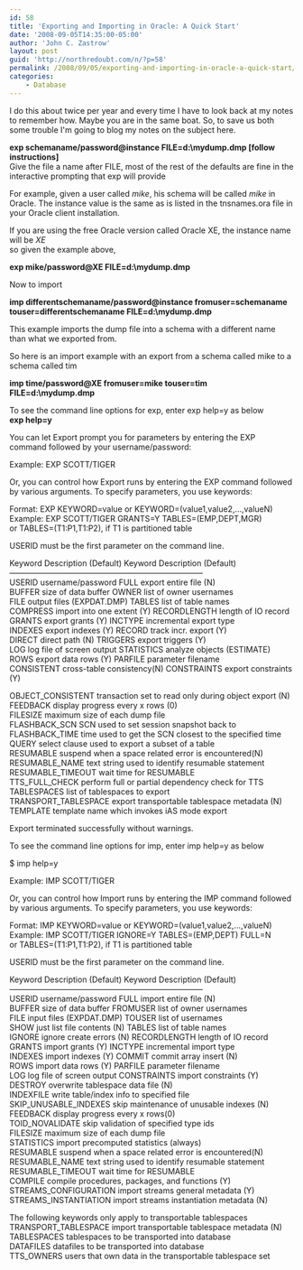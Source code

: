 ```yaml
---
id: 58
title: 'Exporting and Importing in Oracle: A Quick Start'
date: '2008-09-05T14:35:00-05:00'
author: 'John C. Zastrow'
layout: post
guid: 'http://northredoubt.com/n/?p=58'
permalink: /2008/09/05/exporting-and-importing-in-oracle-a-quick-start/
categories:
    - Database
---
```


I do this about twice per year and every time I have to look back at my notes to remember how. Maybe you are in the same boat. So, to save us both some trouble I'm going to blog my notes on the subject here.

**exp schemaname/password@instance FILE=d:\\mydump.dmp [follow instructions]**  
Give the file a name after FILE, most of the rest of the defaults are fine in the interactive prompting that exp will provide

For example, given a user called *mike*, his schema will be called *mike* in Oracle. The instance value is the same as is listed in the tnsnames.ora file in your Oracle client installation.

If you are using the free Oracle version called Oracle XE, the instance name will be *XE*  
so given the example above,

**exp mike/password@XE FILE=d:\\mydump.dmp**

Now to import

 **imp differentschemaname/password@instance fromuser=schemaname touser=differentschemaname FILE=d:\\mydump.dmp**

This example imports the dump file into a schema with a different name than what we exported from.

So here is an import example with an export from a schema called mike to a schema called tim

**imp time/password@XE fromuser=mike touser=tim FILE=d:\\mydump.dmp**

To see the command line options for exp, enter exp help=y as below  
 **exp help=y**

You can let Export prompt you for parameters by entering the EXP  
command followed by your username/password:

Example: EXP SCOTT/TIGER

Or, you can control how Export runs by entering the EXP command followed  
by various arguments. To specify parameters, you use keywords:

Format: EXP KEYWORD=value or KEYWORD=(value1,value2,…,valueN)  
Example: EXP SCOTT/TIGER GRANTS=Y TABLES=(EMP,DEPT,MGR)  
or TABLES=(T1:P1,T1:P2), if T1 is partitioned table

USERID must be the first parameter on the command line.

Keyword Description (Default) Keyword Description (Default)  
————————————————————————–  
USERID username/password FULL export entire file (N)  
BUFFER size of data buffer OWNER list of owner usernames  
FILE output files (EXPDAT.DMP) TABLES list of table names  
COMPRESS import into one extent (Y) RECORDLENGTH length of IO record  
GRANTS export grants (Y) INCTYPE incremental export type  
INDEXES export indexes (Y) RECORD track incr. export (Y)  
DIRECT direct path (N) TRIGGERS export triggers (Y)  
LOG log file of screen output STATISTICS analyze objects (ESTIMATE)  
ROWS export data rows (Y) PARFILE parameter filename  
CONSISTENT cross-table consistency(N) CONSTRAINTS export constraints (Y)

OBJECT_CONSISTENT transaction set to read only during object export (N)  
FEEDBACK display progress every x rows (0)  
FILESIZE maximum size of each dump file  
FLASHBACK_SCN SCN used to set session snapshot back to  
FLASHBACK_TIME time used to get the SCN closest to the specified time  
QUERY select clause used to export a subset of a table  
RESUMABLE suspend when a space related error is encountered(N)  
RESUMABLE_NAME text string used to identify resumable statement  
RESUMABLE_TIMEOUT wait time for RESUMABLE  
TTS_FULL_CHECK perform full or partial dependency check for TTS  
TABLESPACES list of tablespaces to export  
TRANSPORT_TABLESPACE export transportable tablespace metadata (N)  
TEMPLATE template name which invokes iAS mode export

Export terminated successfully without warnings.

To see the command line options for imp, enter imp help=y as below

$ imp help=y

Example: IMP SCOTT/TIGER

Or, you can control how Import runs by entering the IMP command followed  
by various arguments. To specify parameters, you use keywords:

Format: IMP KEYWORD=value or KEYWORD=(value1,value2,…,valueN)  
Example: IMP SCOTT/TIGER IGNORE=Y TABLES=(EMP,DEPT) FULL=N  
or TABLES=(T1:P1,T1:P2), if T1 is partitioned table

USERID must be the first parameter on the command line.

Keyword Description (Default) Keyword Description (Default)  
————————————————————————–  
USERID username/password FULL import entire file (N)  
BUFFER size of data buffer FROMUSER list of owner usernames  
FILE input files (EXPDAT.DMP) TOUSER list of usernames  
SHOW just list file contents (N) TABLES list of table names  
IGNORE ignore create errors (N) RECORDLENGTH length of IO record  
GRANTS import grants (Y) INCTYPE incremental import type  
INDEXES import indexes (Y) COMMIT commit array insert (N)  
ROWS import data rows (Y) PARFILE parameter filename  
LOG log file of screen output CONSTRAINTS import constraints (Y)  
DESTROY overwrite tablespace data file (N)  
INDEXFILE write table/index info to specified file  
SKIP_UNUSABLE_INDEXES skip maintenance of unusable indexes (N)  
FEEDBACK display progress every x rows(0)  
TOID_NOVALIDATE skip validation of specified type ids  
FILESIZE maximum size of each dump file  
STATISTICS import precomputed statistics (always)  
RESUMABLE suspend when a space related error is encountered(N)  
RESUMABLE_NAME text string used to identify resumable statement  
RESUMABLE_TIMEOUT wait time for RESUMABLE  
COMPILE compile procedures, packages, and functions (Y)  
STREAMS_CONFIGURATION import streams general metadata (Y)  
STREAMS_INSTANTIATION import streams instantiation metadata (N)

The following keywords only apply to transportable tablespaces  
TRANSPORT_TABLESPACE import transportable tablespace metadata (N)  
TABLESPACES tablespaces to be transported into database  
DATAFILES datafiles to be transported into database  
TTS_OWNERS users that own data in the transportable tablespace set